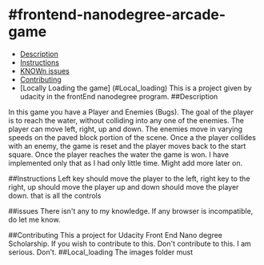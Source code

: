 #frontend-nanodegree-arcade-game
===============================
* [Description](#Description)
* [Instructions](#Instructions)
* [KNOWn issues](#issues)
* [Contributing](#Contributing)
* [Locally Loading the game] (#Local_loading)
This is a project given by udacity in the frontEnd nanodegree program.
##Description

In this game you have a Player and Enemies (Bugs). The goal of the player is to reach the water, without colliding into any one of the enemies. The player can move left, right, up and down. The enemies move in varying speeds on the paved block portion of the scene. Once a the player collides with an enemy, the game is reset and the player moves back to the start square. Once the player reaches the water the game is won. I have implemented only that as I had only little time. Might add more later on.

##Instructions
    Left key should move the player to the left, right key to the right, up should move the player up and down should move the player down.
    that is all the controls

##issues
    There isn't any to my knowledge. If any browser is incompatible, do let me know.

##Contributing
    This a project for Udacity Front End Nano degree Scholarship. If you wish to contribute to this. Don't contribute to this. I am serious. Don't.
##Local_loading
    The images folder must